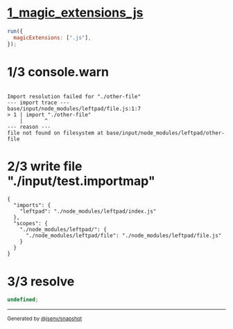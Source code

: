 # [1_magic_extensions_js](../../auto_mapping_extensionless_in_node_module.test.mjs#L24)

```js
run({
  magicExtensions: [".js"],
});
```

# 1/3 console.warn

```console

Import resolution failed for "./other-file"
--- import trace ---
base/input/node_modules/leftpad/file.js:1:7
> 1 | import "./other-file"
    |       ^
--- reason ---
file not found on filesystem at base/input/node_modules/leftpad/other-file

```

# 2/3 write file "./input/test.importmap"

```importmap
{
  "imports": {
    "leftpad": "./node_modules/leftpad/index.js"
  },
  "scopes": {
    "./node_modules/leftpad/": {
      "./node_modules/leftpad/file": "./node_modules/leftpad/file.js"
    }
  }
}
```

# 3/3 resolve

```js
undefined;
```

---

<sub>
  Generated by <a href="https://github.com/jsenv/core/tree/main/packages/independent/snapshot">@jsenv/snapshot</a>
</sub>
